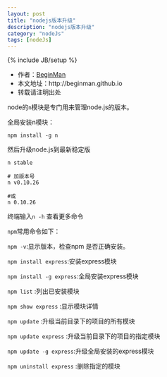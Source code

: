 ```yaml
---
layout: post
title: "nodejs版本升级"
description: "nodejs版本升级"
category: "nodeJs"
tags: [nodeJs]
---
```

{% include JB/setup %}
<ul>
    <li>作者：<a href="http://weibo.com/beginman" target="blank">BeginMan</a></li>
    <li>本文地址：http://beginman.github.io</li>
    <li>转载请注明出处</li>
</ul>
<p>node的<code>n</code>模块是专门用来管理node.js的版本。</p>

<p>全局安装n模块：</p>

<pre><code>npm install -g n
</code></pre>

<p>然后升级node.js到最新稳定版</p>

<pre><code>n stable

# 加版本号
n v0.10.26

#或
n 0.10.26
</code></pre>

<p>终端输入<code>n -h</code> 查看更多命令</p>

<p><code>npm</code>常用命令如下：</p>

<p><code>npm -v</code>:显示版本，检查npm 是否正确安装。</p>

<p><code>npm install express</code>:安装express模块</p>

<p><code>npm install -g express</code>:全局安装express模块</p>

<p><code>npm list</code> :列出已安装模块</p>

<p><code>npm show express</code> :显示模块详情</p>

<p><code>npm update</code> :升级当前目录下的项目的所有模块</p>

<p><code>npm update express</code> :升级当前目录下的项目的指定模块</p>

<p><code>npm update -g express</code>:升级全局安装的express模块</p>

<p><code>npm uninstall express</code> :删除指定的模块</p>
